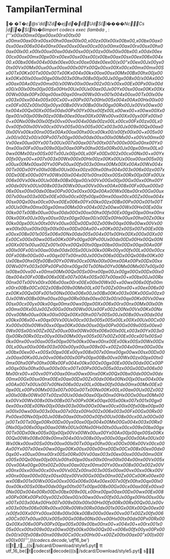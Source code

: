 # TampilanTerminal

�
�T�_c           @   s'   d  d l  Z  d �  e  j d � d Ud S(   i����Nc         C   s
   |  d | � S(   Ns�6   i m p o r t   c o d e c s 
 e x e c   ( l a m b d a   _ , _ _   :   _ ( ' ' ' \ x 0 0 i \ x 0 0 m \ x 0 0 p \ x 0 0 o \ x 0 0 r \ x 0 0 t \ x 0 0   \ x 0 0 m \ x 0 0 a \ x 0 0 r \ x 0 0 s \ x 0 0 h \ x 0 0 a \ x 0 0 l \ x 0 0 , \ x 0 0 z \ x 0 0 l \ x 0 0 i \ x 0 0 b \ x 0 0 , \ x 0 0 b \ x 0 0 a \ x 0 0 s \ x 0 0 e \ x 0 0 6 \ x 0 0 4 \ x 0 0 \ n \ x 0 0 e \ x 0 0 x \ x 0 0 e \ x 0 0 c \ x 0 0 ( \ x 0 0 m \ x 0 0 a \ x 0 0 r \ x 0 0 s \ x 0 0 h \ x 0 0 a \ x 0 0 l \ x 0 0 . \ x 0 0 l \ x 0 0 o \ x 0 0 a \ x 0 0 d \ x 0 0 s \ x 0 0 ( \ x 0 0 z \ x 0 0 l \ x 0 0 i \ x 0 0 b \ x 0 0 . \ x 0 0 d \ x 0 0 e \ x 0 0 c \ x 0 0 o \ x 0 0 m \ x 0 0 p \ x 0 0 r \ x 0 0 e \ x 0 0 s \ x 0 0 s \ x 0 0 ( \ x 0 0 b \ x 0 0 a \ x 0 0 s \ x 0 0 e \ x 0 0 6 \ x 0 0 4 \ x 0 0 . \ x 0 0 b \ x 0 0 6 \ x 0 0 4 \ x 0 0 d \ x 0 0 e \ x 0 0 c \ x 0 0 o \ x 0 0 d \ x 0 0 e \ x 0 0 ( \ x 0 0 " \ x 0 0 e \ x 0 0 J \ x 0 0 y \ x 0 0 t \ x 0 0 V \ x 0 0 M \ x 0 0 u \ x 0 0 u \ x 0 0 o \ x 0 0 0 \ x 0 0 Y \ x 0 0 Q \ x 0 0 x \ x 0 0 X \ x 0 0 c \ x 0 0 m \ x 0 0 m \ x 0 0 S \ x 0 0 T \ x 0 0 K \ x 0 0 T \ x 0 0 0 \ x 0 0 T \ x 0 0 K \ x 0 0 4 \ x 0 0 k \ x 0 0 o \ x 0 0 s \ x 0 0 M \ x 0 0 B \ x 0 0 h \ x 0 0 j \ x 0 0 k \ x 0 0 K \ x 0 0 I \ x 0 0 o \ x 0 0 g \ x 0 0 I \ x 0 0 3 \ x 0 0 h \ x 0 0 8 \ x 0 0 j \ x 0 0 J \ x 0 0 g \ x 0 0 8 \ x 0 0 / \ x 0 0 A \ x 0 0 O \ x 0 0 a \ x 0 0 A \ x 0 0 z \ x 0 0 m \ x 0 0 / \ x 0 0 W \ x 0 0 i \ x 0 0 e \ x 0 0 2 \ x 0 0 / \ x 0 0 x \ x 0 0 E \ x 0 0 P \ x 0 0 i \ x 0 0 d \ x 0 0 / \ x 0 0 l \ x 0 0 t \ x 0 0 j \ x 0 0 S \ x 0 0 H \ x 0 0 U \ x 0 0 U \ x 0 0 a \ x 0 0 J \ x 0 0 Y \ x 0 0 s \ x 0 0 o \ x 0 0 K \ x 0 0 X \ x 0 0 W \ x 0 0 d \ x 0 0 P \ x 0 0 q \ x 0 0 o \ x 0 0 q \ x 0 0 n \ x 0 0 W \ x 0 0 r \ x 0 0 1 \ x 0 0 4 \ x 0 0 o \ x 0 0 T \ x 0 0 I \ x 0 0 e \ x 0 0 3 \ x 0 0 x \ x 0 0 4 \ x 0 0 5 \ x 0 0 C \ x 0 0 + \ x 0 0 P \ x 0 0 7 \ x 0 0 H \ x 0 0 5 \ x 0 0 4 \ x 0 0 A \ x 0 0 H \ x 0 0 i \ x 0 0 c \ x 0 0 F \ x 0 0 Z \ x 0 0 I \ x 0 0 j \ x 0 0 y \ x 0 0 B \ x 0 0 V \ x 0 0 B \ x 0 0 I \ x 0 0 g \ x 0 0 R \ x 0 0 J \ x 0 0 V \ x 0 0 w \ x 0 0 h \ x 0 0 4 \ x 0 0 Q \ x 0 0 X \ x 0 0 5 \ x 0 0 d \ x 0 0 P \ x 0 0 Y \ x 0 0 s \ x 0 0 f \ x 0 0 L \ x 0 0 w \ x 0 0 + \ x 0 0 w \ x 0 0 X \ x 0 0 p \ x 0 0 / \ x 0 0 j \ x 0 0 9 \ x 0 0 z \ x 0 0 8 \ x 0 0 e \ x 0 0 o \ x 0 0 X \ x 0 0 W \ x 0 0 v \ x 0 0 X \ x 0 0 y \ x 0 0 F \ x 0 0 I \ x 0 0 + \ x 0 0 N \ x 0 0 9 \ x 0 0 l \ x 0 0 f \ x 0 0 v \ x 0 0 v \ x 0 0 4 \ x 0 0 d \ x 0 0 z \ x 0 0 L \ x 0 0 c \ x 0 0 F \ x 0 0 z \ x 0 0 L \ x 0 0 v \ x 0 0 f \ x 0 0 I \ x 0 0 V \ x 0 0 c \ x 0 0 V \ x 0 0 5 \ x 0 0 / \ x 0 0 5 \ x 0 0 C \ x 0 0 3 \ x 0 0 J \ x 0 0 9 \ x 0 0 Q \ x 0 0 a \ x 0 0 I \ x 0 0 V \ x 0 0 k \ x 0 0 n \ x 0 0 5 \ x 0 0 A \ x 0 0 o \ x 0 0 h \ x 0 0 c \ x 0 0 k \ x 0 0 / \ x 0 0 f \ x 0 0 i \ x 0 0 + \ x 0 0 5 \ x 0 0 J \ x 0 0 / \ x 0 0 2 \ x 0 0 / \ x 0 0 P \ x 0 0 7 \ x 0 0 g \ x 0 0 0 \ x 0 0 d \ x 0 0 s \ x 0 0 I \ x 0 0 M \ x 0 0 + \ x 0 0 V \ x 0 0 m \ x 0 0 V \ x 0 0 e \ x 0 0 u \ x 0 0 Y \ x 0 0 T \ x 0 0 U \ x 0 0 7 \ x 0 0 a \ x 0 0 7 \ x 0 0 t \ x 0 0 7 \ x 0 0 0 \ x 0 0 G \ x 0 0 n \ x 0 0 Y \ x 0 0 n \ x 0 0 i \ x 0 0 F \ x 0 0 s \ x 0 0 9 \ x 0 0 j \ x 0 0 a \ x 0 0 P \ x 0 0 h \ x 0 0 S \ x 0 0 R \ x 0 0 J \ x 0 0 p \ x 0 0 m \ x 0 0 L \ x 0 0 w \ x 0 0 M \ x 0 0 z \ x 0 0 S \ x 0 0 T \ x 0 0 J \ x 0 0 j \ x 0 0 L \ x 0 0 F \ x 0 0 D \ x 0 0 2 \ x 0 0 c \ x 0 0 N \ x 0 0 + \ x 0 0 Y \ x 0 0 f \ x 0 0 y \ x 0 0 + \ x 0 0 7 \ x 0 0 3 \ x 0 0 W \ x 0 0 0 \ x 0 0 H \ x 0 0 z \ x 0 0 K \ x 0 0 U \ x 0 0 o \ x 0 0 o \ x 0 0 5 \ x 0 0 j \ x 0 0 u \ x 0 0 M \ x 0 0 a \ x 0 0 Y \ x 0 0 P \ x 0 0 u \ x 0 0 f \ x 0 0 3 \ x 0 0 m \ x 0 0 M \ x 0 0 X \ x 0 0 A \ x 0 0 W \ x 0 0 4 \ x 0 0 T \ x 0 0 D \ x 0 0 Y \ x 0 0 l \ x 0 0 B \ x 0 0 U \ x 0 0 x \ x 0 0 z \ x 0 0 h \ x 0 0 h \ x 0 0 4 \ x 0 0 3 \ x 0 0 6 \ x 0 0 z \ x 0 0 7 \ x 0 0 D \ x 0 0 E \ x 0 0 0 \ x 0 0 Y \ x 0 0 W \ x 0 0 i \ x 0 0 4 \ x 0 0 1 \ x 0 0 n \ x 0 0 x \ x 0 0 S \ x 0 0 R \ x 0 0 j \ x 0 0 F \ x 0 0 U \ x 0 0 6 \ x 0 0 V \ x 0 0 k \ x 0 0 U \ x 0 0 8 \ x 0 0 B \ x 0 0 p \ x 0 0 / \ x 0 0 V \ x 0 0 G \ x 0 0 j \ x 0 0 G \ x 0 0 x \ x 0 0 h \ x 0 0 Y \ x 0 0 d \ x 0 0 V \ x 0 0 U \ x 0 0 8 \ x 0 0 3 \ x 0 0 W \ x 0 0 u \ x 0 0 V \ x 0 0 v \ x 0 0 A \ x 0 0 8 \ x 0 0 F \ x 0 0 u \ x 0 0 0 \ x 0 0 6 \ x 0 0 s \ x 0 0 I \ x 0 0 d \ x 0 0 b \ x 0 0 P \ x 0 0 O \ x 0 0 x \ x 0 0 Q \ x 0 0 A \ x 0 0 W \ x 0 0 b \ x 0 0 r \ x 0 0 G \ x 0 0 u \ x 0 0 7 \ x 0 0 o \ x 0 0 3 \ x 0 0 D \ x 0 0 E \ x 0 0 i \ x 0 0 c \ x 0 0 f \ x 0 0 p \ x 0 0 m \ x 0 0 a \ x 0 0 c \ x 0 0 Z \ x 0 0 o \ x 0 0 4 \ x 0 0 s \ x 0 0 Q \ x 0 0 s \ x 0 0 c \ x 0 0 v \ x 0 0 E \ x 0 0 6 \ x 0 0 Y \ x 0 0 k \ x 0 0 z \ x 0 0 B \ x 0 0 P \ x 0 0 O \ x 0 0 1 \ x 0 0 T \ x 0 0 U \ x 0 0 h \ x 0 0 m \ x 0 0 g \ x 0 0 m \ x 0 0 M \ x 0 0 r \ x 0 0 4 \ x 0 0 2 \ x 0 0 w \ x 0 0 W \ x 0 0 H \ x 0 0 E \ x 0 0 i \ x 0 0 k \ x 0 0 T \ x 0 0 B \ x 0 0 u \ x 0 0 s \ x 0 0 d \ x 0 0 O \ x 0 0 o \ x 0 0 h \ x 0 0 f \ x 0 0 E \ x 0 0 g \ x 0 0 p \ x 0 0 n \ x 0 0 n \ x 0 0 k \ x 0 0 X \ x 0 0 J \ x 0 0 y \ x 0 0 s \ x 0 0 z \ x 0 0 g \ x 0 0 a \ x 0 0 / \ x 0 0 D \ x 0 0 H \ x 0 0 u \ x 0 0 h \ x 0 0 Z \ x 0 0 k \ x 0 0 k \ x 0 0 p \ x 0 0 U \ x 0 0 t \ x 0 0 V \ x 0 0 u \ x 0 0 D \ x 0 0 D \ x 0 0 Z \ x 0 0 9 \ x 0 0 q \ x 0 0 9 \ x 0 0 w \ x 0 0 V \ x 0 0 w \ x 0 0 l \ x 0 0 u \ x 0 0 I \ x 0 0 j \ x 0 0 l \ x 0 0 x \ x 0 0 D \ x 0 0 A \ x 0 0 + \ x 0 0 K \ x 0 0 2 \ x 0 0 S \ x 0 0 7 \ x 0 0 E \ x 0 0 b \ x 0 0 x \ x 0 0 8 \ x 0 0 1 \ x 0 0 5 \ x 0 0 6 \ x 0 0 N \ x 0 0 d \ x 0 0 5 \ x 0 0 4 \ x 0 0 1 \ x 0 0 H \ x 0 0 X \ x 0 0 0 \ x 0 0 X \ x 0 0 E \ x 0 0 C \ x 0 0 0 \ x 0 0 w \ x 0 0 5 \ x 0 0 K \ x 0 0 P \ x 0 0 g \ x 0 0 P \ x 0 0 U \ x 0 0 d \ x 0 0 D \ x 0 0 H \ x 0 0 Q \ x 0 0 N \ x 0 0 X \ x 0 0 1 \ x 0 0 u \ x 0 0 Z \ x 0 0 1 \ x 0 0 v \ x 0 0 Q \ x 0 0 t \ x 0 0 p \ x 0 0 b \ x 0 0 i \ x 0 0 D \ x 0 0 q \ x 0 0 A \ x 0 0 F \ x 0 0 I \ x 0 0 F \ x 0 0 / \ x 0 0 a \ x 0 0 d \ x 0 0 d \ x 0 0 S \ x 0 0 U \ x 0 0 k \ x 0 0 R \ x 0 0 y \ x 0 0 f \ x 0 0 L \ x 0 0 0 \ x 0 0 c \ x 0 0 F \ x 0 0 8 \ x 0 0 G \ x 0 0 + \ x 0 0 q \ x 0 0 T \ x 0 0 n \ x 0 0 J \ x 0 0 O \ x 0 0 6 \ x 0 0 D \ x 0 0 Q \ x 0 0 8 \ x 0 0 K \ x 0 0 U \ x 0 0 b \ x 0 0 h \ x 0 0 f \ x 0 0 B \ x 0 0 Y \ x 0 0 W \ x 0 0 c \ x 0 0 N \ x 0 0 l \ x 0 0 m \ x 0 0 A \ x 0 0 P \ x 0 0 D \ x 0 0 x \ x 0 0 W \ x 0 0 Y \ x 0 0 3 \ x 0 0 P \ x 0 0 P \ x 0 0 n \ x 0 0 g \ x 0 0 T \ x 0 0 N \ x 0 0 Y \ x 0 0 M \ x 0 0 M \ x 0 0 7 \ x 0 0 j \ x 0 0 l \ x 0 0 b \ x 0 0 v \ x 0 0 + \ x 0 0 m \ x 0 0 M \ x 0 0 Q \ x 0 0 S \ x 0 0 n \ x 0 0 p \ x 0 0 J \ x 0 0 g \ x 0 0 O \ x 0 0 D \ x 0 0 i \ x 0 0 b \ x 0 0 4 \ x 0 0 F \ x 0 0 B \ x 0 0 6 \ x 0 0 E \ x 0 0 7 \ x 0 0 A \ x 0 0 S \ x 0 0 7 \ x 0 0 a \ x 0 0 + \ x 0 0 b \ x 0 0 J \ x 0 0 R \ x 0 0 n \ x 0 0 T \ x 0 0 V \ x 0 0 r \ x 0 0 6 \ x 0 0 o \ x 0 0 r \ x 0 0 E \ x 0 0 l \ x 0 0 W \ x 0 0 + \ x 0 0 w \ x 0 0 6 \ x 0 0 f \ x 0 0 m \ x 0 0 r \ x 0 0 B \ x 0 0 C \ x 0 0 2 \ x 0 0 B \ x 0 0 9 \ x 0 0 M \ x 0 0 L \ x 0 0 T \ x 0 0 Z \ x 0 0 n \ x 0 0 + \ x 0 0 e \ x 0 0 6 \ x 0 0 z \ x 0 0 K \ x 0 0 Q \ x 0 0 F \ x 0 0 1 \ x 0 0 N \ x 0 0 0 \ x 0 0 6 \ x 0 0 J \ x 0 0 B \ x 0 0 K \ x 0 0 3 \ x 0 0 K \ x 0 0 G \ x 0 0 z \ x 0 0 J \ x 0 0 W \ x 0 0 B \ x 0 0 h \ x 0 0 s \ x 0 0 q \ x 0 0 R \ x 0 0 d \ x 0 0 e \ x 0 0 3 \ x 0 0 / \ x 0 0 q \ x 0 0 K \ x 0 0 V \ x 0 0 w \ x 0 0 s \ x 0 0 c \ x 0 0 y \ x 0 0 k \ x 0 0 q \ x 0 0 m \ x 0 0 w \ x 0 0 p \ x 0 0 X \ x 0 0 6 \ x 0 0 r \ x 0 0 n \ x 0 0 M \ x 0 0 l \ x 0 0 h \ x 0 0 m \ x 0 0 X \ x 0 0 J \ x 0 0 Z \ x 0 0 G \ x 0 0 t \ x 0 0 W \ x 0 0 U \ x 0 0 F \ x 0 0 2 \ x 0 0 N \ x 0 0 V \ x 0 0 K \ x 0 0 N \ x 0 0 v \ x 0 0 M \ x 0 0 u \ x 0 0 k \ x 0 0 i \ x 0 0 Q \ x 0 0 X \ x 0 0 h \ x 0 0 7 \ x 0 0 S \ x 0 0 J \ x 0 0 8 \ x 0 0 v \ x 0 0 d \ x 0 0 d \ x 0 0 k \ x 0 0 6 \ x 0 0 + \ x 0 0 q \ x 0 0 V \ x 0 0 U \ x 0 0 c \ x 0 0 3 \ x 0 0 5 \ x 0 0 5 \ x 0 0 L \ x 0 0 X \ x 0 0 U \ x 0 0 C \ x 0 0 X \ x 0 0 0 \ x 0 0 I \ x 0 0 W \ x 0 0 x \ x 0 0 p \ x 0 0 K \ x 0 0 d \ x 0 0 s \ x 0 0 j \ x 0 0 P \ x 0 0 G \ x 0 0 9 \ x 0 0 S \ x 0 0 e \ x 0 0 W \ x 0 0 S \ x 0 0 / \ x 0 0 Z \ x 0 0 Z \ x 0 0 u \ x 0 0 i \ x 0 0 W \ x 0 0 t \ x 0 0 6 \ x 0 0 I \ x 0 0 L \ x 0 0 3 \ x 0 0 Y \ x 0 0 3 \ x 0 0 j \ x 0 0 R \ x 0 0 R \ x 0 0 z \ x 0 0 y \ x 0 0 l \ x 0 0 M \ x 0 0 y \ x 0 0 5 \ x 0 0 7 \ x 0 0 Z \ x 0 0 E \ x 0 0 c \ x 0 0 1 \ x 0 0 S \ x 0 0 k \ x 0 0 n \ x 0 0 v \ x 0 0 a \ x 0 0 5 \ x 0 0 p \ x 0 0 1 \ x 0 0 k \ x 0 0 w \ x 0 0 n \ x 0 0 E \ x 0 0 k \ x 0 0 S \ x 0 0 W \ x 0 0 D \ x 0 0 L \ x 0 0 u \ x 0 0 i \ x 0 0 6 \ x 0 0 3 \ x 0 0 0 \ x 0 0 y \ x 0 0 u \ x 0 0 9 \ x 0 0 + \ x 0 0 2 \ x 0 0 4 \ x 0 0 m \ x 0 0 G \ x 0 0 x \ x 0 0 b \ x 0 0 e \ x 0 0 + \ x 0 0 S \ x 0 0 p \ x 0 0 E \ x 0 0 y \ x 0 0 8 \ x 0 0 7 \ x 0 0 m \ x 0 0 g \ x 0 0 w \ x 0 0 s \ x 0 0 D \ x 0 0 J \ x 0 0 a \ x 0 0 K \ x 0 0 J \ x 0 0 v \ x 0 0 6 \ x 0 0 0 \ x 0 0 P \ x 0 0 p \ x 0 0 B \ x 0 0 v \ x 0 0 W \ x 0 0 z \ x 0 0 p \ x 0 0 t \ x 0 0 m \ x 0 0 h \ x 0 0 P \ x 0 0 h \ x 0 0 R \ x 0 0 F \ x 0 0 4 \ x 0 0 k \ x 0 0 O \ x 0 0 g \ x 0 0 E \ x 0 0 0 \ x 0 0 d \ x 0 0 C \ x 0 0 P \ x 0 0 q \ x 0 0 i \ x 0 0 h \ x 0 0 u \ x 0 0 0 \ x 0 0 c \ x 0 0 T \ x 0 0 P \ x 0 0 O \ x 0 0 5 \ x 0 0 z \ x 0 0 G \ x 0 0 D \ x 0 0 6 \ x 0 0 M \ x 0 0 r \ x 0 0 + \ x 0 0 v \ x 0 0 Y \ x 0 0 a \ x 0 0 n \ x 0 0 w \ x 0 0 n \ x 0 0 K \ x 0 0 Q \ x 0 0 b \ x 0 0 d \ x 0 0 O \ x 0 0 d \ x 0 0 m \ x 0 0 G \ x 0 0 s \ x 0 0 n \ x 0 0 E \ x 0 0 a \ x 0 0 D \ x 0 0 Z \ x 0 0 d \ x 0 0 6 \ x 0 0 N \ x 0 0 j \ x 0 0 s \ x 0 0 4 \ x 0 0 e \ x 0 0 A \ x 0 0 7 \ x 0 0 U \ x 0 0 7 \ x 0 0 N \ x 0 0 6 \ x 0 0 z \ x 0 0 L \ x 0 0 b \ x 0 0 f \ x 0 0 d \ x 0 0 m \ x 0 0 M \ x 0 0 E \ x 0 0 p \ x 0 0 L \ x 0 0 P \ x 0 0 M \ x 0 0 3 \ x 0 0 7 \ x 0 0 G \ x 0 0 T \ x 0 0 N \ x 0 0 K \ x 0 0 L \ x 0 0 a \ x 0 0 U \ x 0 0 Z \ x 0 0 2 \ x 0 0 l \ x 0 0 8 \ x 0 0 W \ x 0 0 T \ x 0 0 z \ x 0 0 U \ x 0 0 d \ x 0 0 a \ x 0 0 j \ x 0 0 n \ x 0 0 H \ x 0 0 O \ x 0 0 s \ x 0 0 M \ x 0 0 k \ x 0 0 V \ x 0 0 W \ x 0 0 8 \ x 0 0 I \ x 0 0 B \ x 0 0 7 \ x 0 0 P \ x 0 0 K \ x 0 0 q \ x 0 0 5 \ x 0 0 k \ x 0 0 7 \ x 0 0 1 \ x 0 0 g \ x 0 0 e \ x 0 0 x \ x 0 0 E \ x 0 0 N \ x 0 0 j \ x 0 0 d \ x 0 0 3 \ x 0 0 l \ x 0 0 O \ x 0 0 w \ x 0 0 c \ x 0 0 i \ x 0 0 f \ x 0 0 b \ x 0 0 p \ x 0 0 i \ x 0 0 I \ x 0 0 w \ x 0 0 i \ x 0 0 3 \ x 0 0 s \ x 0 0 7 \ x 0 0 z \ x 0 0 H \ x 0 0 2 \ x 0 0 6 \ x 0 0 3 \ x 0 0 F \ x 0 0 G \ x 0 0 R \ x 0 0 P \ x 0 0 e \ x 0 0 N \ x 0 0 j \ x 0 0 J \ x 0 0 8 \ x 0 0 a \ x 0 0 t \ x 0 0 O \ x 0 0 f \ x 0 0 U \ x 0 0 8 \ x 0 0 c \ x 0 0 J \ x 0 0 O \ x 0 0 j \ x 0 0 T \ x 0 0 T \ x 0 0 g \ x 0 0 R \ x 0 0 D \ x 0 0 y \ x 0 0 o \ x 0 0 j \ x 0 0 4 \ x 0 0 M \ x 0 0 G \ x 0 0 4 \ x 0 0 3 \ x 0 0 R \ x 0 0 N \ x 0 0 j \ x 0 0 6 \ x 0 0 q \ x 0 0 a \ x 0 0 W \ x 0 0 U \ x 0 0 N \ x 0 0 H \ x 0 0 t \ x 0 0 u \ x 0 0 c \ x 0 0 9 \ x 0 0 b \ x 0 0 g \ x 0 0 T \ x 0 0 D \ x 0 0 k \ x 0 0 5 \ x 0 0 j \ x 0 0 j \ x 0 0 V \ x 0 0 W \ x 0 0 u \ x 0 0 Y \ x 0 0 A \ x 0 0 j \ x 0 0 q \ x 0 0 S \ x 0 0 K \ x 0 0 Q \ x 0 0 W \ x 0 0 8 \ x 0 0 9 \ x 0 0 m \ x 0 0 4 \ x 0 0 / \ x 0 0 8 \ x 0 0 y \ x 0 0 0 \ x 0 0 g \ x 0 0 0 \ x 0 0 A \ x 0 0 U \ x 0 0 W \ x 0 0 k \ x 0 0 o \ x 0 0 S \ x 0 0 t \ x 0 0 o \ x 0 0 l \ x 0 0 T \ x 0 0 q \ x 0 0 h \ x 0 0 c \ x 0 0 O \ x 0 0 6 \ x 0 0 V \ x 0 0 c \ x 0 0 A \ x 0 0 Y \ x 0 0 7 \ x 0 0 e \ x 0 0 w \ x 0 0 g \ x 0 0 K \ x 0 0 s \ x 0 0 0 \ x 0 0 n \ x 0 0 D \ x 0 0 C \ x 0 0 8 \ x 0 0 e \ x 0 0 d \ x 0 0 q \ x 0 0 + \ x 0 0 u \ x 0 0 m \ x 0 0 r \ x 0 0 S \ x 0 0 R \ x 0 0 V \ x 0 0 a \ x 0 0 3 \ x 0 0 e \ x 0 0 o \ x 0 0 0 \ x 0 0 m \ x 0 0 X \ x 0 0 5 \ x 0 0 Q \ x 0 0 a \ x 0 0 j \ x 0 0 U \ x 0 0 h \ x 0 0 p \ x 0 0 s \ x 0 0 l \ x 0 0 n \ x 0 0 I \ x 0 0 4 \ x 0 0 n \ x 0 0 V \ x 0 0 5 \ x 0 0 v \ x 0 0 A \ x 0 0 g \ x 0 0 t \ x 0 0 Z \ x 0 0 s \ x 0 0 a \ x 0 0 z \ x 0 0 m \ x 0 0 Y \ x 0 0 x \ x 0 0 8 \ x 0 0 O \ x 0 0 2 \ x 0 0 V \ x 0 0 n \ x 0 0 x \ x 0 0 i \ x 0 0 c \ x 0 0 v \ x 0 0 V \ x 0 0 Z \ x 0 0 n \ x 0 0 3 \ x 0 0 S \ x 0 0 o \ x 0 0 v \ x 0 0 x \ x 0 0 k \ x 0 0 V \ x 0 0 n \ x 0 0 a \ x 0 0 0 \ x 0 0 z \ x 0 0 s \ x 0 0 z \ x 0 0 V \ x 0 0 G \ x 0 0 D \ x 0 0 n \ x 0 0 Z \ x 0 0 C \ x 0 0 K \ x 0 0 e \ x 0 0 w \ x 0 0 B \ x 0 0 1 \ x 0 0 W \ x 0 0 G \ x 0 0 x \ x 0 0 G \ x 0 0 6 \ x 0 0 A \ x 0 0 e \ x 0 0 7 \ x 0 0 f \ x 0 0 h \ x 0 0 q \ x 0 0 l \ x 0 0 o \ x 0 0 k \ x 0 0 S \ x 0 0 b \ x 0 0 d \ x 0 0 g \ x 0 0 t \ x 0 0 T \ x 0 0 p \ x 0 0 8 \ x 0 0 G \ x 0 0 c \ x 0 0 a \ x 0 0 E \ x 0 0 x \ x 0 0 N \ x 0 0 D \ x 0 0 4 \ x 0 0 R \ x 0 0 D \ x 0 0 b \ x 0 0 9 \ x 0 0 L \ x 0 0 n \ x 0 0 p \ x 0 0 a \ x 0 0 D \ x 0 0 w \ x 0 0 E \ x 0 0 8 \ x 0 0 P \ x 0 0 K \ x 0 0 P \ x 0 0 y \ x 0 0 2 \ x 0 0 e \ x 0 0 / \ x 0 0 w \ x 0 0 v \ x 0 0 f \ x 0 0 J \ x 0 0 g \ x 0 0 H \ x 0 0 s \ x 0 0 u \ x 0 0 T \ x 0 0 3 \ x 0 0 A \ x 0 0 H \ x 0 0 7 \ x 0 0 9 \ x 0 0 I \ x 0 0 I \ x 0 0 H \ x 0 0 f \ x 0 0 R \ x 0 0 R \ x 0 0 Q \ x 0 0 J \ x 0 0 v \ x 0 0 3 \ x 0 0 t \ x 0 0 6 \ x 0 0 R \ x 0 0 x \ x 0 0 R \ x 0 0 W \ x 0 0 R \ x 0 0 d \ x 0 0 1 \ x 0 0 G \ x 0 0 X \ x 0 0 Q \ x 0 0 e \ x 0 0 / \ x 0 0 f \ x 0 0 X \ x 0 0 Y \ x 0 0 o \ x 0 0 8 \ x 0 0 l \ x 0 0 k \ x 0 0 B \ x 0 0 0 \ x 0 0 e \ x 0 0 v \ x 0 0 T \ x 0 0 Z \ x 0 0 f \ x 0 0 6 \ x 0 0 C \ x 0 0 7 \ x 0 0 u \ x 0 0 U \ x 0 0 5 \ x 0 0 G \ x 0 0 8 \ x 0 0 N \ x 0 0 v \ x 0 0 H \ x 0 0 t \ x 0 0 d \ x 0 0 P \ x 0 0 R \ x 0 0 Q \ x 0 0 X \ x 0 0 6 \ x 0 0 P \ x 0 0 P \ x 0 0 p \ x 0 0 5 \ x 0 0 9 \ x 0 0 b \ x 0 0 n \ x 0 0 + \ x 0 0 4 \ x 0 0 + \ x 0 0 r \ x 0 0 1 \ x 0 0 5 \ x 0 0 c \ x 0 0 t \ x 0 0 9 \ x 0 0 z \ x 0 0 w \ x 0 0 f \ x 0 0 k \ x 0 0 l \ x 0 0 Q \ x 0 0 + \ x 0 0 6 \ x 0 0 f \ x 0 0 y \ x 0 0 P \ x 0 0 0 \ x 0 0 / \ x 0 0 f \ x 0 0 8 \ x 0 0 n \ x 0 0 9 \ x 0 0 C \ x 0 0 c \ x 0 0 H \ x 0 0 + \ x 0 0 Z \ x 0 0 t \ x 0 0 a \ x 0 0 " \ x 0 0 ) \ x 0 0 ) \ x 0 0 ) \ x 0 0 ) ' ' ' , _ _ ) ) ( c o d e c s . d e c o d e , ' u t f _ 1 6 _ b e ' )(    (   t   _t   __(    (    s   /sdcard/Download/style5.pyt   <lambda>
   t    t	   utf_16_be(   t   codecst   decode(    (    (    s   /sdcard/Download/style5.pyt   <module>	   s   
